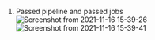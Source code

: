 1. Passed pipeline and passed jobs
![Screenshot from 2021-11-16 15-39-26](https://user-images.githubusercontent.com/61839115/141995916-38d7d6b0-cebb-4178-a30a-ebf31d579cf1.png)
![Screenshot from 2021-11-16 15-39-41](https://user-images.githubusercontent.com/61839115/141995945-a3ce17f0-8423-440b-b798-c7ff95e70bb5.png)

